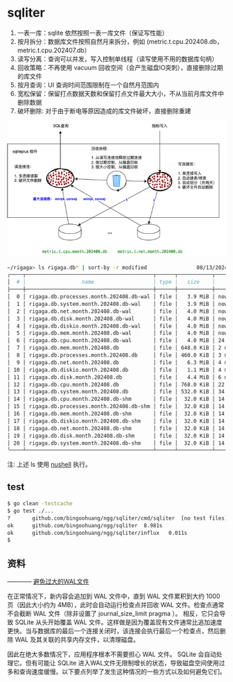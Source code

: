 # sqliter

1. 一表一库：sqlite 依然按照一表一库文件（保证写性能）
2. 按月拆分：数据库文件按照自然月来拆分，例如 (metric.t.cpu.202408.db， metric.t.cpu.202407.db）
3. 读写分离：查询可以并发，写入控制单线程（读写使用不用的数据库句柄）
4. 回收策略：不再使用 vacuum 回收空间（会产生磁盘IO突刺），直接删除过期的库文件
5. 按月查询：UI 查询时间范围限制在一个自然月范围内
6. 宽松保留：保留打点数据天数和保留打点文件最大大小，不从当前月库文件中删除数据
7. 破坏删除: 对于由于断电等原因造成的库文件破坏，直接删除重建

![示例图片](testdata/sqliter.png)


```sh
~/rigaga> ls rigaga.db* | sort-by -r modified                08/13/2024 06:00:06 PM
╭────┬─────────────────────────────────────────┬──────┬───────────┬────────────────╮
│  # │                  name                   │ type │   size    │    modified    │
├────┼─────────────────────────────────────────┼──────┼───────────┼────────────────┤
│  0 │ rigaga.db.processes.month.202408.db-wal │ file │   3.9 MiB │ now            │
│  1 │ rigaga.db.system.month.202408.db-wal    │ file │   3.9 MiB │ now            │
│  2 │ rigaga.db.net.month.202408.db-wal       │ file │   4.0 MiB │ now            │
│  3 │ rigaga.db.disk.month.202408.db-wal      │ file │   4.0 MiB │ now            │
│  4 │ rigaga.db.diskio.month.202408.db-wal    │ file │   4.0 MiB │ now            │
│  5 │ rigaga.db.mem.month.202408.db-wal       │ file │   4.0 MiB │ now            │
│  6 │ rigaga.db.cpu.month.202408.db-wal       │ file │   4.0 MiB │ 24 seconds ago │
│  7 │ rigaga.db.mem.month.202408.db           │ file │ 648.0 KiB │ 2 minutes ago  │
│  8 │ rigaga.db.processes.month.202408.db     │ file │ 460.0 KiB │ 3 minutes ago  │
│  9 │ rigaga.db.net.month.202408.db           │ file │   6.3 MiB │ 4 minutes ago  │
│ 10 │ rigaga.db.diskio.month.202408.db        │ file │   1.1 MiB │ 4 minutes ago  │
│ 11 │ rigaga.db.disk.month.202408.db          │ file │   4.4 MiB │ 6 minutes ago  │
│ 12 │ rigaga.db.cpu.month.202408.db           │ file │ 768.0 KiB │ 22 minutes ago │
│ 13 │ rigaga.db.system.month.202408.db        │ file │ 532.0 KiB │ 34 minutes ago │
│ 14 │ rigaga.db.cpu.month.202408.db-shm       │ file │  32.0 KiB │ 14 hours ago   │
│ 15 │ rigaga.db.processes.month.202408.db-shm │ file │  32.0 KiB │ 14 hours ago   │
│ 16 │ rigaga.db.mem.month.202408.db-shm       │ file │  32.0 KiB │ 14 hours ago   │
│ 17 │ rigaga.db.diskio.month.202408.db-shm    │ file │  32.0 KiB │ 14 hours ago   │
│ 18 │ rigaga.db.net.month.202408.db-shm       │ file │  32.0 KiB │ 14 hours ago   │
│ 19 │ rigaga.db.disk.month.202408.db-shm      │ file │  32.0 KiB │ 14 hours ago   │
│ 20 │ rigaga.db.system.month.202408.db-shm    │ file │  32.0 KiB │ 14 hours ago   │
╰────┴─────────────────────────────────────────┴──────┴───────────┴────────────────╯
```



注: 上述 ls 使用 [nushell](https://github.com/nushell/nushell) 执行。

## test

```sh
$ go clean -testcache
$ go test ./...      
?   	github.com/bingoohuang/ngg/sqliter/cmd/sqliter	[no test files]
ok  	github.com/bingoohuang/ngg/sqliter	8.981s
ok  	github.com/bingoohuang/ngg/sqliter/influx	0.011s
$ 
```

## 资料

———— [避免过大的WAL文件](https://runebook.dev/zh/docs/sqlite/wal)

在正常情况下，新内容会追加到 WAL 文件中，直到 WAL 文件累积到大约 1000 页（因此大小约为 4MB），此时会自动运行检查点并回收 WAL 文件。检查点通常不会截断 WAL 文件（除非设置了 journal_size_limit pragma ）。
相反，它只会导致 SQLite 从头开始​​覆盖 WAL 文件。这样做是因为覆盖现有文件通常比追加速度更快。当与数据库的最后一个连接关闭时，该连接会执行最后一个检查点，然后删除 WAL 及其关联的共享内存文件，以清理磁盘。

因此在绝大多数情况下，应用程序根本不需要担心 WAL 文件。 SQLite 会自动处理它。但有可能让 SQLite 进入WAL文件无限制增长的状态，导致磁盘空间使用过多和查询速度缓慢。以下要点列举了发生这种情况的一些方式以及如何避免它们。